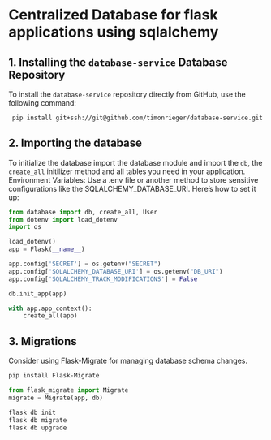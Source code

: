 # Centralized Database for flask applications using sqlalchemy

## 1. Installing the `database-service` Database Repository

To install the `database-service` repository directly from GitHub, use the following command:

```bash
 pip install git+ssh://git@github.com/timonrieger/database-service.git
```

## 2. Importing the database

To initialize the database import the database module and import the `db`, the `create_all` initilizer method and all tables you need in your application. 
Environment Variables: Use a .env file or another method to store sensitive configurations like the SQLALCHEMY_DATABASE_URI. Here’s how to set it up:

```python
from database import db, create_all, User
from dotenv import load_dotenv
import os

load_dotenv()
app = Flask(__name__)

app.config['SECRET'] = os.getenv("SECRET")
app.config['SQLALCHEMY_DATABASE_URI'] = os.getenv("DB_URI")
app.config['SQLALCHEMY_TRACK_MODIFICATIONS'] = False

db.init_app(app)

with app.app_context():
    create_all(app)
```

## 3. Migrations

Consider using Flask-Migrate for managing database schema changes.
```bash
pip install Flask-Migrate
```
```python
from flask_migrate import Migrate
migrate = Migrate(app, db)
```
```bash 
flask db init
flask db migrate
flask db upgrade
```
